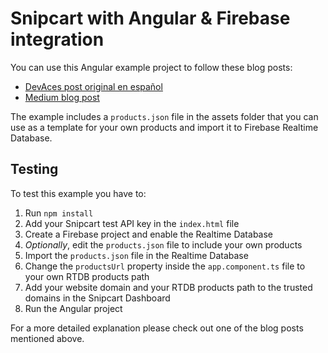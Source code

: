 # Snipcart with Angular & Firebase integration

You can use this Angular example project to follow these blog posts:
- [DevAces post original en español](https://devaces.com.mx/blog/post/tgg7TnbIHW8GEUl4ofa5)
- [Medium blog post](https://medium.com/@alantheace/how-to-set-up-an-online-store-with-snipcart-angular-firebase-75a403b973f6)

The example includes a `products.json` file in the assets folder that you can use as a template for your own products and import it to Firebase Realtime Database.

## Testing

To test this example you have to:
1. Run `npm install`
2. Add your Snipcart test API key in the `index.html` file
3. Create a Firebase project and enable the Realtime Database
4. *Optionally*, edit the `products.json` file to include your own products
5. Import the `products.json` file in the Realtime Database
6. Change the `productsUrl` property inside the `app.component.ts` file to your own RTDB products path
7. Add your website domain and your RTDB products path to the trusted domains in the Snipcart Dashboard
8. Run the Angular project

For a more detailed explanation please check out one of the blog posts mentioned above.
